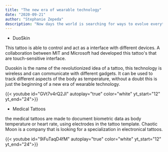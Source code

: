 ```yaml
---
title: "The new era of wearable technology"
date: "2020-09-21"
author: "Stephanie Zepeda"
description: "Now days the world is searching for ways to evolve everything. now it is time for the tattoos to undergo this type of evolution."
---
```


- DuoSkin

This tattoo is able to control and act as a interface with different devices. A collaboration between MIT and Microsoft had developed this tattoo's that are touch-sensitive interface.

Duoskin is the name of the revolutionized idea of a tattoo, this technology is wireless and can communicate with different gadgets. It can be used to track different aspects of the body as temperature, without a doubt this is just the beginning of a new era of wearable technology.

{{< youtube id="GVt7v4rQ2JI" autoplay="true" color="white" yt_start="12" yt_end="24">}}

- Medical Tattoos

the medical tattoos are made to document biometric data as body temperature or heart rate, using electrodes in the tattoo template. Chaotic Moon is a company that is looking for a specialization in electronical tattoos.

{{< youtube id="9iFuTaqD4fM" autoplay="true" color="white" yt_start="12" yt_end="24">}}
